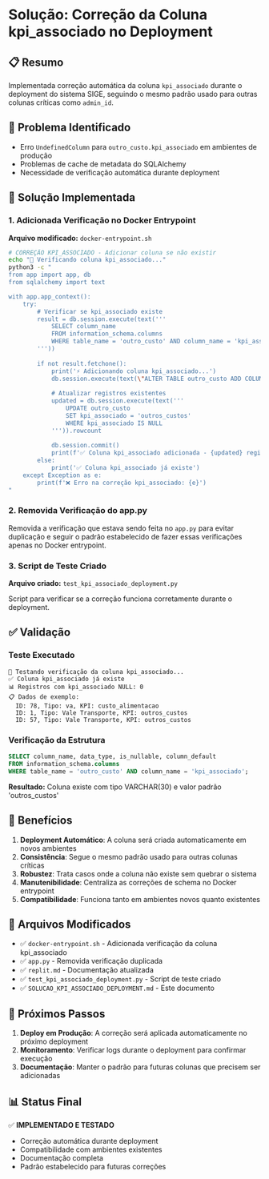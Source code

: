 # Solução: Correção da Coluna kpi_associado no Deployment

## 📋 Resumo

Implementada correção automática da coluna `kpi_associado` durante o deployment do sistema SIGE, seguindo o mesmo padrão usado para outras colunas críticas como `admin_id`.

## 🎯 Problema Identificado

- Erro `UndefinedColumn` para `outro_custo.kpi_associado` em ambientes de produção
- Problemas de cache de metadata do SQLAlchemy
- Necessidade de verificação automática durante deployment

## 🔧 Solução Implementada

### 1. Adicionada Verificação no Docker Entrypoint

**Arquivo modificado:** `docker-entrypoint.sh`

```bash
# CORREÇÃO KPI_ASSOCIADO - Adicionar coluna se não existir
echo "🔧 Verificando coluna kpi_associado..."
python3 -c "
from app import app, db
from sqlalchemy import text

with app.app_context():
    try:
        # Verificar se kpi_associado existe
        result = db.session.execute(text('''
            SELECT column_name 
            FROM information_schema.columns 
            WHERE table_name = 'outro_custo' AND column_name = 'kpi_associado'
        '''))
        
        if not result.fetchone():
            print('⚡ Adicionando coluna kpi_associado...')
            db.session.execute(text(\"ALTER TABLE outro_custo ADD COLUMN kpi_associado VARCHAR(30) DEFAULT 'outros_custos'\"))
            
            # Atualizar registros existentes
            updated = db.session.execute(text('''
                UPDATE outro_custo 
                SET kpi_associado = 'outros_custos'
                WHERE kpi_associado IS NULL
            ''')).rowcount
            
            db.session.commit()
            print(f'✅ Coluna kpi_associado adicionada - {updated} registros atualizados')
        else:
            print('✅ Coluna kpi_associado já existe')
    except Exception as e:
        print(f'❌ Erro na correção kpi_associado: {e}')
"
```

### 2. Removida Verificação do app.py

Removida a verificação que estava sendo feita no `app.py` para evitar duplicação e seguir o padrão estabelecido de fazer essas verificações apenas no Docker entrypoint.

### 3. Script de Teste Criado

**Arquivo criado:** `test_kpi_associado_deployment.py`

Script para verificar se a correção funciona corretamente durante o deployment.

## ✅ Validação

### Teste Executado
```
🔧 Testando verificação da coluna kpi_associado...
✅ Coluna kpi_associado já existe
📊 Registros com kpi_associado NULL: 0
📋 Dados de exemplo:
  ID: 78, Tipo: va, KPI: custo_alimentacao
  ID: 1, Tipo: Vale Transporte, KPI: outros_custos
  ID: 57, Tipo: Vale Transporte, KPI: outros_custos
```

### Verificação da Estrutura
```sql
SELECT column_name, data_type, is_nullable, column_default
FROM information_schema.columns 
WHERE table_name = 'outro_custo' AND column_name = 'kpi_associado';
```

**Resultado:** Coluna existe com tipo VARCHAR(30) e valor padrão 'outros_custos'

## 🚀 Benefícios

1. **Deployment Automático**: A coluna será criada automaticamente em novos ambientes
2. **Consistência**: Segue o mesmo padrão usado para outras colunas críticas
3. **Robustez**: Trata casos onde a coluna não existe sem quebrar o sistema
4. **Manutenibilidade**: Centraliza as correções de schema no Docker entrypoint
5. **Compatibilidade**: Funciona tanto em ambientes novos quanto existentes

## 📂 Arquivos Modificados

- ✅ `docker-entrypoint.sh` - Adicionada verificação da coluna kpi_associado
- ✅ `app.py` - Removida verificação duplicada
- ✅ `replit.md` - Documentação atualizada
- ✅ `test_kpi_associado_deployment.py` - Script de teste criado
- ✅ `SOLUCAO_KPI_ASSOCIADO_DEPLOYMENT.md` - Este documento

## 🎯 Próximos Passos

1. **Deploy em Produção**: A correção será aplicada automaticamente no próximo deployment
2. **Monitoramento**: Verificar logs durante o deployment para confirmar execução
3. **Documentação**: Manter o padrão para futuras colunas que precisem ser adicionadas

## 📊 Status Final

✅ **IMPLEMENTADO E TESTADO**
- Correção automática durante deployment
- Compatibilidade com ambientes existentes
- Documentação completa
- Padrão estabelecido para futuras correções